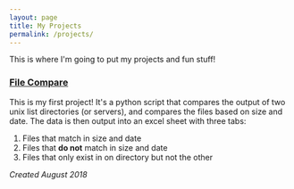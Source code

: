 ```yaml
---
layout: page
title: My Projects
permalink: /projects/
---
```

This is where I'm going to put my projects and fun stuff!

### [File Compare](https://github.com/lyoshizawa/file_compare)
This is my first project!  It's a python script that compares the output of two unix list directories (or servers), and compares the files based on size and date.  The data is then output into an excel sheet with three tabs:
1. Files that match in size and date
2. Files that **do not** match in size and date
3. Files that only exist in on directory but not the other

*Created August 2018*
